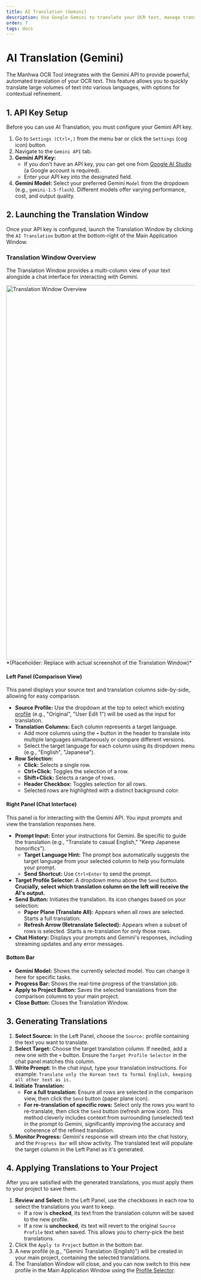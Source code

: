 ```yaml
---
title: AI Translation (Gemini)
description: Use Google Gemini to translate your OCR text, manage translation profiles, and refine results.
order: 7
tags: docs
---
```


# AI Translation (Gemini)

The Manhwa OCR Tool integrates with the Gemini API to provide powerful, automated translation of your OCR text. This feature allows you to quickly translate large volumes of text into various languages, with options for contextual refinement.

## 1. API Key Setup

Before you can use AI Translation, you must configure your Gemini API key.

1.  Go to `Settings (Ctrl+,)` from the menu bar or click the `Settings` (cog icon) button.
2.  Navigate to the `Gemini API` tab.
3.  **Gemini API Key:**
    *   If you don't have an API key, you can get one from [Google AI Studio](https://ai.google.dev/) (a Google account is required).
    *   Enter your API key into the designated field.
4.  **Gemini Model:** Select your preferred Gemini `Model` from the dropdown (e.g., `gemini-1.5-flash`). Different models offer varying performance, cost, and output quality.

## 2. Launching the Translation Window

Once your API key is configured, launch the Translation Window by clicking the `AI Translation` button at the bottom-right of the Main Application Window.

### Translation Window Overview

The Translation Window provides a multi-column view of your text alongside a chat interface for interacting with Gemini.

<img src="/assets/images/translation-window.png" alt="Translation Window Overview" width="1000">
*(Placeholder: Replace with actual screenshot of the Translation Window)*

#### Left Panel (Comparison View)

This panel displays your source text and translation columns side-by-side, allowing for easy comparison.

*   **Source Profile:** Use the dropdown at the top to select which existing [profile](/user-manual/project-management/#managing-profiles) (e.g., "Original", "User Edit 1") will be used as the input for translation.
*   **Translation Columns:** Each column represents a target language.
    *   Add more columns using the `+` button in the header to translate into multiple languages simultaneously or compare different versions.
    *   Select the target language for each column using its dropdown menu (e.g., "English", "Japanese").
*   **Row Selection:**
    *   **Click:** Selects a single row.
    *   **Ctrl+Click:** Toggles the selection of a row.
    *   **Shift+Click:** Selects a range of rows.
    *   **Header Checkbox:** Toggles selection for all rows.
    *   Selected rows are highlighted with a distinct background color.

#### Right Panel (Chat Interface)

This panel is for interacting with the Gemini API. You input prompts and view the translation responses here.

*   **Prompt Input:** Enter your instructions for Gemini. Be specific to guide the translation (e.g., "Translate to casual English," "Keep Japanese honorifics").
    *   **Target Language Hint:** The prompt box automatically suggests the target language from your selected column to help you formulate your prompt.
    *   **Send Shortcut:** Use `Ctrl+Enter` to send the prompt.
*   **Target Profile Selector:** A dropdown menu above the `Send` button. **Crucially, select which translation column on the left will receive the AI's output.**
*   **Send Button:** Initiates the translation. Its icon changes based on your selection:
    *   **Paper Plane (Translate All):** Appears when all rows are selected. Starts a full translation.
    *   **Refresh Arrow (Retranslate Selected):** Appears when a subset of rows is selected. Starts a re-translation for only those rows.
*   **Chat History:** Displays your prompts and Gemini's responses, including streaming updates and any error messages.

#### Bottom Bar

*   **Gemini Model:** Shows the currently selected model. You can change it here for specific tasks.
*   **Progress Bar:** Shows the real-time progress of the translation job.
*   **Apply to Project Button:** Saves the selected translations from the comparison columns to your main project.
*   **Close Button:** Closes the Translation Window.

## 3. Generating Translations

1.  **Select Source:** In the Left Panel, choose the `Source:` profile containing the text you want to translate.
2.  **Select Target:** Choose the target translation column. If needed, add a new one with the `+` button. Ensure the `Target Profile Selector` in the chat panel matches this column.
3.  **Write Prompt:** In the chat input, type your translation instructions. For example: `Translate only the Korean text to formal English, keeping all other text as is.`
4.  **Initiate Translation:**
    *   **For a full translation:** Ensure all rows are selected in the comparison view, then click the `Send` button (paper plane icon).
    *   **For re-translation of specific rows:** Select only the rows you want to re-translate, then click the `Send` button (refresh arrow icon). This method cleverly includes context from surrounding (unselected) text in the prompt to Gemini, significantly improving the accuracy and coherence of the refined translation.
5.  **Monitor Progress:** Gemini's response will stream into the chat history, and the `Progress Bar` will show activity. The translated text will populate the target column in the Left Panel as it's generated.

## 4. Applying Translations to Your Project

After you are satisfied with the generated translations, you must apply them to your project to save them.

1.  **Review and Select:** In the Left Panel, use the checkboxes in each row to select the translations you want to keep.
    *   If a row is **checked**, its text from the translation column will be saved to the new profile.
    *   If a row is **unchecked**, its text will revert to the original `Source Profile` text when saved. This allows you to cherry-pick the best translations.
2.  Click the `Apply to Project` button in the bottom bar.
3.  A new profile (e.g., "Gemini Translation (English)") will be created in your main project, containing the selected translations.
4.  The Translation Window will close, and you can now switch to this new profile in the Main Application Window using the [Profile Selector](/user-manual/project-management/#managing-profiles).
